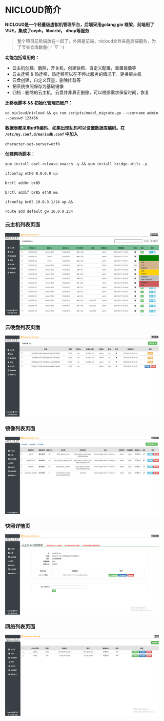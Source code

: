 # NICLOUD简介
**NICLOUD是一个轻量级虚拟机管理平台，后端采用golang gin 框架，前端用了VUE，集成了ceph，libvirtd， dhcp等服务**

> 整个项目前后端放在一起了，外层是前端，nicloud文件夹是后端服务，为了节省仓库数量( ╯▽╰)

**功能包括常用的：**
- 云主机创建，删除，开关机，创建快照，自定义配置，重置镜像等
- 云主迁移 & 热迁移，热迁移可以在不停止服务的情况下，更换宿主机
- 云盘创建，自定义容量，删除挂载等
- 把系统快照保存为基础镜像
- 归档：删除的云主机，云盘并非真正删除，可以根据需求保留时间，恢复

**迁移表脚本 && 初始化管理员账户：**

`cd nicloud/nicloud && go run scripts/model_migrate.go --username admin  --passwd 123456`

**数据表都采用utf8编码，如果出现乱码可以设置数据库编码。在 `/etc/my.conf.d/mariadb.conf` 中加入**

`character-set-server=utf8`


**创建网桥脚本：**

`yum install epel-release.noarch -y && yum install bridge-utils -y` 

`ifconfig eth0 0.0.0.0 up`

`brctl addbr br85`

`brctl addif br85 eth0 &&`

`ifconfig br85 10.0.0.1/24 up &&`

`route add default gw 10.0.0.254`

### 云主机列表页面
![avatar](./static/vm.png)
### 云硬盘列表页面
![avatar](./static/vdisk.png)
### 镜像列表页面
![avatar](./static/os.png)
### 快照详情页
![avatar](./static/snap.png)
### 网络列表页面
![avatar](./static/network.png)
